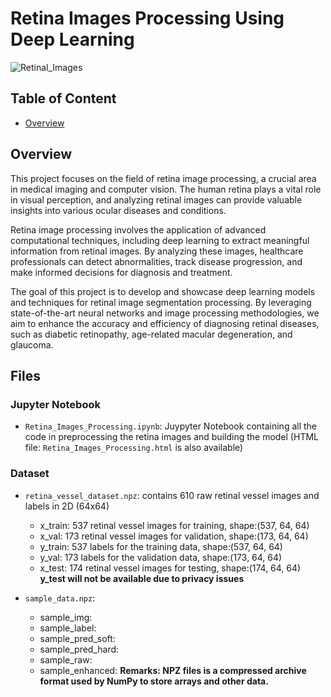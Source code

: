 # Retina Images Processing Using Deep Learning

![Retinal_Images](https://github.com/Cheung-Chak-Hang-Billy/Retina-Images-Processing/assets/148378750/9c53d40e-9f4e-41b7-b4fe-422d1d724f10)

## Table of Content
- [Overview](#Overview)

## Overview
This project focuses on the field of retina image processing, a crucial area in medical imaging and computer vision. The human retina plays a vital role in visual perception, and analyzing retinal images can provide valuable insights into various ocular diseases and conditions.

Retina image processing involves the application of advanced computational techniques, including deep learning to extract meaningful information from retinal images. By analyzing these images, healthcare professionals can detect abnormalities, track disease progression, and make informed decisions for diagnosis and treatment.

The goal of this project is to develop and showcase deep learning models and techniques for retinal image segmentation processing. By leveraging state-of-the-art neural networks and image processing methodologies, we aim to enhance the accuracy and efficiency of diagnosing retinal diseases, such as diabetic retinopathy, age-related macular degeneration, and glaucoma.

## Files
### Jupyter Notebook
- ```Retina_Images_Processing.ipynb```: Juypyter Notebook containing all the code in preprocessing the retina images and building the model
(HTML file: ```Retina_Images_Processing.html``` is also available)

### Dataset
- ```retina_vessel_dataset.npz```: contains 610 raw retinal vessel images and labels in 2D (64x64)
  - x_train: 537 retinal vessel images for training, shape:(537, 64, 64)
  - x_val: 173 retinal vessel images for validation, shape:(173, 64, 64)
  - y_train: 537 labels for the training data, shape:(537, 64, 64)
  - y_val: 173 labels for the validation data, shape:(173, 64, 64)
  - x_test: 174 retinal vessel images for testing, shape:(174, 64, 64)
**y_test will not be available due to privacy issues** 

- ```sample_data.npz```:
  - sample_img:
  - sample_label:
  - sample_pred_soft:
  - sample_pred_hard:
  - sample_raw:
  - sample_enhanced:
  **Remarks: NPZ files is a compressed archive format used by NumPy to store arrays and other data.**
